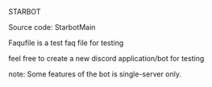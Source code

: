 STARBOT

Source code: StarbotMain

Faqufile is a test faq file for testing

feel free to create a new discord application/bot for testing

note: Some features of the bot is single-server only.
